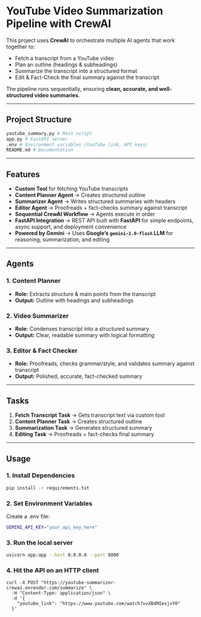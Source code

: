 # YouTube Video Summarization Pipeline with CrewAI

This project uses **CrewAI** to orchestrate multiple AI agents that work together to:

- Fetch a transcript from a YouTube video  
- Plan an outline (headings & subheadings)  
- Summarize the transcript into a structured format  
- Edit & Fact-Check the final summary against the transcript  

The pipeline runs sequentially, ensuring **clean, accurate, and well-structured video summaries**.

---

## Project Structure
```bash
youtube_summary.py # Main script
app.py # FastAPI server
.env # Environment variables (YouTube link, API keys)
README.md # Documentation
```


---

## Features

- **Custom Tool** for fetching YouTube transcripts  
- **Content Planner Agent** → Creates structured outline  
- **Summarizer Agent** → Writes structured summaries with headers  
- **Editor Agent** → Proofreads + fact-checks summary against transcript  
- **Sequential CrewAI Workflow** → Agents execute in order  
- **FastAPI Integration** → REST API built with **FastAPI** for simple endpoints, async support, and deployment convenience  
- **Powered by Gemini** → Uses **Google’s `gemini-2.0-flash` LLM** for reasoning, summarization, and editing

---

## Agents

### 1. **Content Planner**
- **Role:** Extracts structure & main points from the transcript  
- **Output:** Outline with headings and subheadings  

### 2. **Video Summarizer**
- **Role:** Condenses transcript into a structured summary  
- **Output:** Clear, readable summary with logical formatting  

### 3. **Editor & Fact Checker**
- **Role:** Proofreads, checks grammar/style, and validates summary against transcript  
- **Output:** Polished, accurate, fact-checked summary  

---

##  Tasks

1. **Fetch Transcript Task** → Gets transcript text via custom tool  
2. **Content Planner Task** → Creates structured outline  
3. **Summarization Task** → Generates structured summary  
4. **Editing Task** → Proofreads + fact-checks final summary  

---

## Usage

### 1. Install Dependencies
```bash
pip install -r requirements.txt
```
### 2. Set Environment Variables

Create a .env file:
```bash
GEMINI_API_KEY="your_api_key_here"
```
### 3. Run the local server
```bash
uvicorn app:app --host 0.0.0.0 --port 8000 
```
### 4. Hit the API on an HTTP client
```
curl -X POST "https://youtube-summarizer-crewai.onrender.com/summarize" \
  -H "Content-Type: application/json" \
  -d '{
    "youtube_link": "https://www.youtube.com/watch?v=XB4MIexjvY0"
  }'
```
